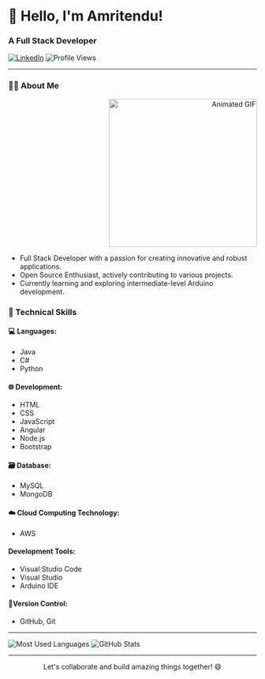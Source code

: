 
  <h1>👋 Hello, I'm Amritendu!</h1>
  <h3>A Full Stack Developer </h3>
  
  [![LinkedIn](https://img.shields.io/badge/LinkedIn-Connect-blue?style=flat-square&logo=linkedin)](https://www.linkedin.com/in/amritendu-pakhira-881697233/)
 ![Profile Views](https://komarev.com/ghpvc/?username=AmritenduPakhira)


---

### 👨‍💻 About Me

<div align="right">
  <img src="https://gencraft.ai/p/8TKwUQ" alt="Animated GIF" width="300" />
</div>

- Full Stack Developer with a passion for creating innovative and robust applications.
- Open Source Enthusiast, actively contributing to various projects.
- Currently learning and exploring intermediate-level Arduino development.

### 🌟 Technical Skills

#### 💻 Languages:

- Java
- C#
- Python

#### 🌐 Development:

- HTML
- CSS
- JavaScript
- Angular
- Node.js
- Bootstrap

#### 🗃️ Database:

- MySQL
- MongoDB

#### ☁️ Cloud Computing Technology:

- AWS

#### Development Tools:

- Visual Studio Code
- Visual Studio
- Arduino IDE

#### 🔧Version Control:

- GitHub, Git

---



<div align="left">
  <img src="https://github-readme-stats.vercel.app/api/top-langs/?username=AmritenduPakhira&layout=compact&theme=dark" alt="Most Used Languages" />
  
  <img src="https://github-readme-stats.vercel.app/api?username=AmritenduPakhira&show_icons=true&theme=dark" alt="GitHub Stats" />
</div>



---

<div align="center">
  Let's collaborate and build amazing things together! 😄
</div>
